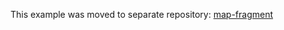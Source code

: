 This example was moved to separate repository: [map-fragment](https://github.com/inazaruk/map-fragment)